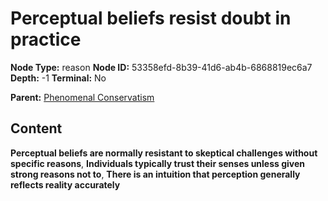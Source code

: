 # Perceptual beliefs resist doubt in practice

**Node Type:** reason
**Node ID:** 53358efd-8b39-41d6-ab4b-6868819ec6a7
**Depth:** -1
**Terminal:** No

**Parent:** [Phenomenal Conservatism](phenomenal-conservatism.md)

## Content

**Perceptual beliefs are normally resistant to skeptical challenges without specific reasons**, **Individuals typically trust their senses unless given strong reasons not to**, **There is an intuition that perception generally reflects reality accurately**
